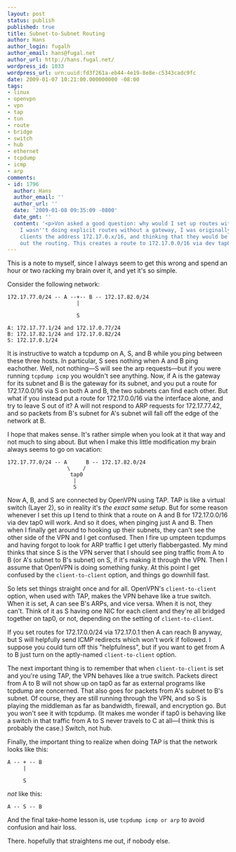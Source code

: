 ```yaml
---
layout: post
status: publish
published: true
title: Subnet-to-Subnet Routing
author: Hans
author_login: fugalh
author_email: hans@fugal.net
author_url: http://hans.fugal.net/
wordpress_id: 1033
wordpress_url: urn:uuid:fd3f261a-eb44-4e19-8e8e-c5343cadc9fc
date: 2009-01-07 10:21:00.000000000 -08:00
tags:
- linux
- openvpn
- vpn
- tap
- tun
- route
- bridge
- switch
- hub
- ethernet
- tcpdump
- icmp
- arp
comments:
- id: 1796
  author: Hans
  author_email: ''
  author_url: ''
  date: '2009-01-08 09:35:09 -0800'
  date_gmt: ''
  content: '<p>Von asked a good question: why would I set up routes without a gateway?
    I wasn''t doing explicit routes without a gateway, I was originally giving the
    clients the address 172.17.0.x/16, and thinking that they would be able to figure
    out the routing. This creates a route to 172.17.0.0/16 via dev tap0.</p>'
---
```

<p>This is a note to myself, since I always seem to get this wrong and spend an hour or two racking my brain over it, and yet it's so simple.</p>

<p>Consider the following network:</p>

<pre><code>172.17.77.0/24 -- A --+-- B -- 172.17.82.0/24
                      |

                      S

A: 172.17.77.1/24 and 172.17.0.77/24
B: 172.17.82.1/24 and 172.17.0.82/24
S: 172.17.0.1/24
</code></pre>

<p>It is instructive to watch a tcpdump on A, S, and B while you ping between these three hosts. In particular, S sees nothing when A and B ping eachother. Well, not nothing—S will see the arp requests—but if you were running <code>tcpdump icmp</code> you wouldn't see anything. Now, if A is the gateway for its subnet and B is the gateway for its subnet, and you put a route for 172.17.0.0/16 via S on both A and B, the two subnets can find each other. But what if you instead put a route for 172.17.0.0/16 via the interface alone, and try to leave S out of it? A will not respond to ARP requests for 172.17.77.42, and so packets from B's subnet for A's subnet will fall off the edge of the network at B.</p>

<p>I hope that makes sense. It's rather simple when you look at it that way and not much to sing about. But when I make this little modification my brain always seems to go on vacation:</p>

<pre><code>172.17.77.0/24 -- A      B -- 172.17.82.0/24
                   \    /
                    tap0
                     |
                     S
</code></pre>

<p>Now A, B, and S are connected by OpenVPN using TAP. TAP is like a virtual switch (Layer 2), so in reality it's <em>the exact same setup</em>. But for some reason whenever I set this up I tend to think that a route on A and B for 172.17.0.0/16 via dev tap0 will work. And so it does, when pinging just A and B. Then when I finally get around to hooking up their subnets, they can't see the other side of the VPN and I get confused. Then I fire up umpteen tcpdumps and having forgot to look for ARP traffic I get utterly flabbergasted. My mind thinks that since S is the VPN server that I should see ping traffic from A to B (or A's subnet to B's subnet) on S, if it's making it through the VPN. Then I assume that OpenVPN is doing something funky. At this point I get confused by the <code>client-to-client</code> option, and things go downhill fast.</p>

<p>So lets set things straight once and for all. OpenVPN's <code>client-to-client</code> option, when used with TAP, makes the VPN behave like a true switch. When it is set, A can see B's ARPs, and vice versa. When it is not, they can't. Think of it as S having one NIC for each client and they're all bridged together on tap0, or not, depending on the setting of <code>client-to-client</code>.</p>

<p>If you set routes for 172.17.0.0/24 via 172.17.0.1 then A can reach B anyway, but S will helpfully send ICMP redirects which won't work if followed. I suppose you could turn off this "helpfulness", but if you want to get from A to B just turn on the aptly-named <code>client-to-client</code> option. </p>

<p>The next important thing is to remember that when <code>client-to-client</code> is set and you're using TAP, the VPN behaves like a true switch. Packets direct from A to B will not show up on tap0 as far as external programs like tcpdump are concerned. That also goes for packets from A's subnet to B's subnet. Of course, they are still running through the VPN, and so S is playing the middleman as far as bandwidth, firewall, and encryption go. But you won't see it with tcpdump. (It makes me wonder if tap0 is behaving like a switch in that traffic from A to S never travels to C at all—I think this is probably the case.) Switch, not hub.</p>

<p>Finally, the important thing to realize when doing TAP is that the network looks like this:</p>

<pre><code>A -- + -- B
     |

     S
</code></pre>

<p><em>not</em> like this:</p>

<pre><code>A -- S -- B
</code></pre>

<p>And the final take-home lesson is, use <code>tcpdump icmp or arp</code> to avoid confusion and hair loss.</p>

<p>There. hopefully that straightens me out, if nobody else.</p>
